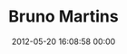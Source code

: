 ---
title: "Bruno Martins"
date: 2012-05-20 16:08:58 00:00
permalink: /brunus
twitter: ""
likes: [429,318,58,25]
id: 505
gravatar: "http://www.gravatar.com/avatar/24bbec9189ceeea7a23df186bffb3dda"
---